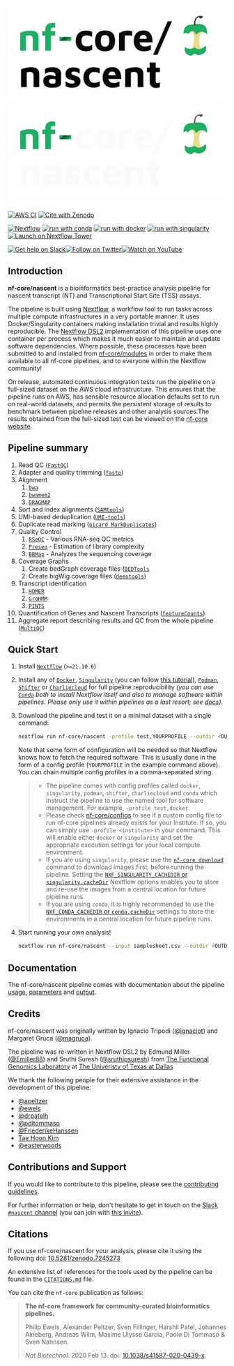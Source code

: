 # ![nf-core/nascent](docs/images/nf-core-nascent_logo_light.png#gh-light-mode-only) ![nf-core/nascent](docs/images/nf-core-nascent_logo_dark.png#gh-dark-mode-only)

[![AWS CI](https://img.shields.io/badge/CI%20tests-full%20size-FF9900?labelColor=000000&logo=Amazon%20AWS)](https://nf-co.re/nascent/results)
[![Cite with Zenodo](https://img.shields.io/badge/DOI-10.5281%2Fzenodo.7245273-blue)](https://doi.org/10.5281/zenodo.7245273)

[![Nextflow](https://img.shields.io/badge/nextflow%20DSL2-%E2%89%A521.10.6-23aa62.svg)](https://www.nextflow.io/)
[![run with conda](http://img.shields.io/badge/run%20with-conda-3EB049?labelColor=000000&logo=anaconda)](https://docs.conda.io/en/latest/)
[![run with docker](https://img.shields.io/badge/run%20with-docker-0db7ed?labelColor=000000&logo=docker)](https://www.docker.com/)
[![run with singularity](https://img.shields.io/badge/run%20with-singularity-1d355c.svg?labelColor=000000)](https://sylabs.io/docs/)
[![Launch on Nextflow Tower](https://img.shields.io/badge/Launch%20%F0%9F%9A%80-Nextflow%20Tower-%234256e7)](https://tower.nf/launch?pipeline=https://github.com/nf-core/nascent)

[![Get help on Slack](http://img.shields.io/badge/slack-nf--core%20%23nascent-4A154B?labelColor=000000&logo=slack)](https://nfcore.slack.com/channels/nascent)[![Follow on Twitter](http://img.shields.io/badge/twitter-%40nf__core-1DA1F2?labelColor=000000&logo=twitter)](https://twitter.com/nf_core)[![Watch on YouTube](http://img.shields.io/badge/youtube-nf--core-FF0000?labelColor=000000&logo=youtube)](https://www.youtube.com/c/nf-core)

## Introduction

**nf-core/nascent** is a bioinformatics best-practice analysis pipeline for nascent transcript (NT) and Transcriptional Start Site (TSS) assays.

The pipeline is built using [Nextflow](https://www.nextflow.io), a workflow tool to run tasks across multiple compute infrastructures in a very portable manner. It uses Docker/Singularity containers making installation trivial and results highly reproducible. The [Nextflow DSL2](https://www.nextflow.io/docs/latest/dsl2.html) implementation of this pipeline uses one container per process which makes it much easier to maintain and update software dependencies. Where possible, these processes have been submitted to and installed from [nf-core/modules](https://github.com/nf-core/modules) in order to make them available to all nf-core pipelines, and to everyone within the Nextflow community!

<!-- TODO nf-core: Add full-sized test dataset and amend the paragraph below if applicable -->
<!-- https://github.com/nf-core/nascent/issues/66 -->

On release, automated continuous integration tests run the pipeline on a full-sized dataset on the AWS cloud infrastructure. This ensures that the pipeline runs on AWS, has sensible resource allocation defaults set to run on real-world datasets, and permits the persistent storage of results to benchmark between pipeline releases and other analysis sources.The results obtained from the full-sized test can be viewed on the [nf-core website](https://nf-co.re/nascent/results).

## Pipeline summary

1. Read QC ([`FastQC`](https://www.bioinformatics.babraham.ac.uk/projects/fastqc/))
2. Adapter and quality trimming ([`fastp`](https://github.com/OpenGene/fastp))
3. Alignment
   1. [`bwa`](https://bio-bwa.sourceforge.net/)
   2. [`bwamem2`](https://github.com/bwa-mem2/bwa-mem2)
   3. [`DRAGMAP`](https://github.com/Illumina/DRAGMAP)
4. Sort and index alignments ([`SAMtools`](https://sourceforge.net/projects/samtools/files/samtools/))
5. UMI-based deduplication ([`UMI-tools`](https://github.com/CGATOxford/UMI-tools))
6. Duplicate read marking ([`picard MarkDuplicates`](https://broadinstitute.github.io/picard/))
7. Quality Control
   1. [`RSeQC`](https://rseqc.sourceforge.net/index.html) - Various RNA-seq QC metrics
   2. [`Preseq`](http://smithlabresearch.org/software/preseq/) - Estimation of library complexity
   3. [`BBMap`](https://sourceforge.net/projects/bbmap/) - Analyzes the sequencing coverage
8. Coverage Graphs
   1. Create bedGraph coverage files ([`BEDTools`](https://github.com/arq5x/bedtools2/)
   2. Create bigWig coverage files ([`deeptools`](https://deeptools.readthedocs.io/en/develop/))
9. Transcript identification
   1. [`HOMER`](http://homer.ucsd.edu/)
   2. [`GroHMM`](https://bioconductor.org/packages/release/bioc/html/groHMM.html)
   3. [`PINTS`](https://pints.yulab.org/)
10. Quantification of Genes and Nascent Transcripts ([`featureCounts`](https://subread.sourceforge.net/featureCounts.html))
11. Aggregate report describing results and QC from the whole pipeline ([`MultiQC`](http://multiqc.info/))

## Quick Start

1. Install [`Nextflow`](https://www.nextflow.io/docs/latest/getstarted.html#installation) (`>=21.10.6`)

2. Install any of [`Docker`](https://docs.docker.com/engine/installation/), [`Singularity`](https://www.sylabs.io/guides/3.0/user-guide/) (you can follow [this tutorial](https://singularity-tutorial.github.io/01-installation/)), [`Podman`](https://podman.io/), [`Shifter`](https://nersc.gitlab.io/development/shifter/how-to-use/) or [`Charliecloud`](https://hpc.github.io/charliecloud/) for full pipeline reproducibility _(you can use [`Conda`](https://conda.io/miniconda.html) both to install Nextflow itself and also to manage software within pipelines. Please only use it within pipelines as a last resort; see [docs](https://nf-co.re/usage/configuration#basic-configuration-profiles))_.

3. Download the pipeline and test it on a minimal dataset with a single command:

   ```bash
   nextflow run nf-core/nascent -profile test,YOURPROFILE --outdir <OUTDIR>
   ```

   Note that some form of configuration will be needed so that Nextflow knows how to fetch the required software. This is usually done in the form of a config profile (`YOURPROFILE` in the example command above). You can chain multiple config profiles in a comma-separated string.

   > - The pipeline comes with config profiles called `docker`, `singularity`, `podman`, `shifter`, `charliecloud` and `conda` which instruct the pipeline to use the named tool for software management. For example, `-profile test,docker`.
   > - Please check [nf-core/configs](https://github.com/nf-core/configs#documentation) to see if a custom config file to run nf-core pipelines already exists for your Institute. If so, you can simply use `-profile <institute>` in your command. This will enable either `docker` or `singularity` and set the appropriate execution settings for your local compute environment.
   > - If you are using `singularity`, please use the [`nf-core download`](https://nf-co.re/tools/#downloading-pipelines-for-offline-use) command to download images first, before running the pipeline. Setting the [`NXF_SINGULARITY_CACHEDIR` or `singularity.cacheDir`](https://www.nextflow.io/docs/latest/singularity.html?#singularity-docker-hub) Nextflow options enables you to store and re-use the images from a central location for future pipeline runs.
   > - If you are using `conda`, it is highly recommended to use the [`NXF_CONDA_CACHEDIR` or `conda.cacheDir`](https://www.nextflow.io/docs/latest/conda.html) settings to store the environments in a central location for future pipeline runs.

4. Start running your own analysis!

   ```bash
   nextflow run nf-core/nascent --input samplesheet.csv --outdir <OUTDIR> --genome GRCh37 -profile <docker/singularity/podman/shifter/charliecloud/conda/institute>
   ```

## Documentation

The nf-core/nascent pipeline comes with documentation about the pipeline [usage](https://nf-co.re/nascent/usage), [parameters](https://nf-co.re/nascent/parameters) and [output](https://nf-co.re/nascent/output).

## Credits

nf-core/nascent was originally written by Ignacio Tripodi ([@ignaciot](https://github.com/ignaciot)) and Margaret Gruca ([@magruca](https://github.com/magruca)).

The pipeline was re-written in Nextflow DSL2 by Edmund Miller ([@Emiller88](https://github.com/emiller88)) and Sruthi Suresh ([@sruthipsuresh](https://github.com/sruthipsuresh)) from [The Functional Genomics Laboratory](https://taehoonkim.org/) at [The Univeristy of Texas at Dallas](https://www.utdallas.edu/)

We thank the following people for their extensive assistance in the development of this pipeline:

- [@apeltzer](https://github.com/apeltzer)
- [@ewels](https://github.com/ewels)
- [@drpatelh](https://github.com/drpatelh)
- [@pditommaso](https://github.com/pditommaso)
- [@FriederikeHanssen](https://github.com/FriederikeHanssen)
- [Tae Hoon Kim](https://github.com/taehoonkim-phd)
- [@easterwoods](https://github.com/easterwoods)

## Contributions and Support

If you would like to contribute to this pipeline, please see the [contributing guidelines](.github/CONTRIBUTING.md).

For further information or help, don't hesitate to get in touch on the [Slack `#nascent` channel](https://nfcore.slack.com/channels/nascent) (you can join with [this invite](https://nf-co.re/join/slack)).

## Citations

If you use nf-core/nascent for your analysis, please cite it using the following doi: [10.5281/zenodo.7245273](https://doi.org/10.5281/zenodo.7245273)

An extensive list of references for the tools used by the pipeline can be found in the [`CITATIONS.md`](CITATIONS.md) file.

You can cite the `nf-core` publication as follows:

> **The nf-core framework for community-curated bioinformatics pipelines.**
>
> Philip Ewels, Alexander Peltzer, Sven Fillinger, Harshil Patel, Johannes Alneberg, Andreas Wilm, Maxime Ulysse Garcia, Paolo Di Tommaso & Sven Nahnsen.
>
> _Nat Biotechnol._ 2020 Feb 13. doi: [10.1038/s41587-020-0439-x](https://dx.doi.org/10.1038/s41587-020-0439-x).
